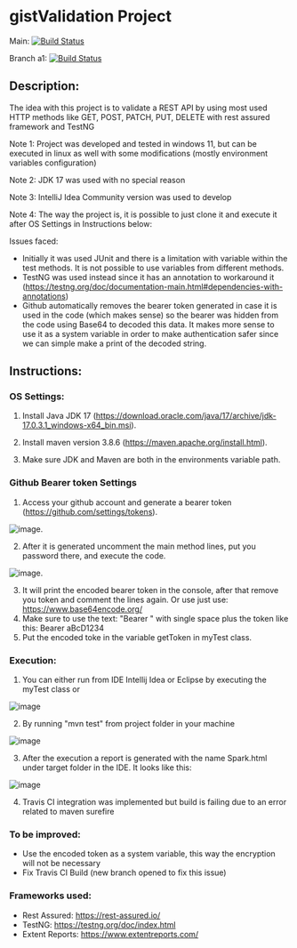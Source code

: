 # gistValidation Project

Main: [![Build Status](https://app.travis-ci.com/alexandrera/gistValidation.svg?branch=main)](https://app.travis-ci.com/alexandrera/gistValidation)

Branch a1: [![Build Status](https://app.travis-ci.com/alexandrera/gistValidation.svg?branch=a1)](https://app.travis-ci.com/alexandrera/gistValidation)

## Description:
The idea with this project is to validate a REST API by using most used HTTP methods like GET, POST, PATCH, PUT, DELETE with rest assured framework and TestNG

Note 1: Project was developed and tested in windows 11, but can be executed in linux as well with some modifications (mostly environment variables configuration)

Note 2: JDK 17 was used with no special reason

Note 3: IntelliJ Idea Community version was used to develop

Note 4: The way the project is, it is possible to just clone it and execute it after OS Settings in Instructions below:

Issues faced:
 - Initially it was used JUnit and there is a limitation with variable within the test methods. It is not possible to use variables from different methods.
 - TestNG was used instead since it has an annotation to workaround it (https://testng.org/doc/documentation-main.html#dependencies-with-annotations)
 - Github automatically removes the bearer token generated in case it is used in the code (which makes sense) so the bearer was hidden from the code using Base64 to decoded this data. It makes more sense to use it as a system variable in order to make authentication safer since we can simple make a print of the decoded string.
 
## Instructions:

### OS Settings:
 1. Install Java JDK 17 (https://download.oracle.com/java/17/archive/jdk-17.0.3.1_windows-x64_bin.msi).
 
 2. Install maven version 3.8.6 (https://maven.apache.org/install.html).
 
 3. Make sure JDK and Maven are both in the environments variable path.
 
### Github Bearer token Settings
 1. Access your github account and generate a bearer token (https://github.com/settings/tokens).
 
 ![image](https://user-images.githubusercontent.com/15263937/178337611-a4db0a45-ccc3-498d-96aa-4d24424bbac9.png).

 2. After it is generated uncomment the main method lines, put you password there, and execute the code. 
 
 ![image](https://user-images.githubusercontent.com/15263937/178337213-933b93ce-6f2d-428c-9c68-bac8b55862bb.png).
 
 3. It will print the encoded bearer token in the console, after that remove you token and comment the lines again. Or use just use: https://www.base64encode.org/
 4. Make sure to use the text: "Bearer " with single space plus the token like this: Bearer aBcD1234
 5. Put the encoded toke in the variable getToken in myTest class.
 
 ### Execution:
  1. You can either run from IDE Intellij Idea or Eclipse by executing the myTest class or
  
  ![image](https://user-images.githubusercontent.com/15263937/178339707-87bf3542-928c-427e-a94c-3a71d11f0f8a.png)

  2. By running "mvn test" from project folder in your machine
  
  ![image](https://user-images.githubusercontent.com/15263937/178339604-2bcdbe35-f0b2-4fdc-bd11-1a37b5437c64.png)
  
  3. After the execution a report is generated with the name Spark.html under target folder in the IDE. It looks like this:
  
  ![image](https://user-images.githubusercontent.com/15263937/178340061-51b11679-b324-4c00-a77e-408426ad2808.png)
  
  4. Travis CI integration was implemented but build is failing due to an error related to maven surefire
  
### To be improved:
 - Use the encoded token as a system variable, this way the encryption will not be necessary
 - Fix Travis CI Build (new branch opened to fix this issue)

### Frameworks used:
 - Rest Assured: https://rest-assured.io/
 - TestNG: https://testng.org/doc/index.html
 - Extent Reports: https://www.extentreports.com/
